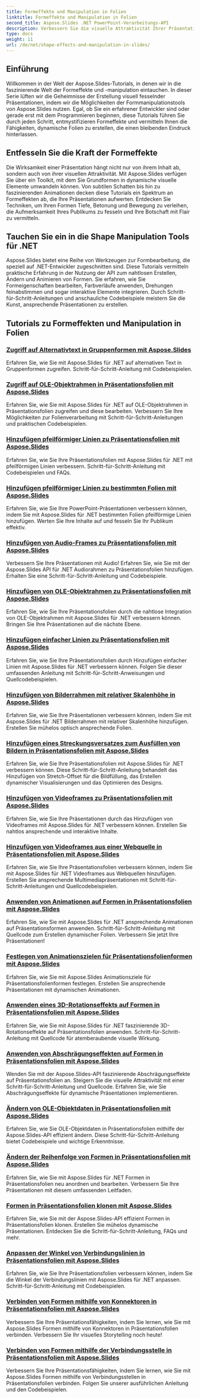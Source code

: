 ```yaml
---
title: Formeffekte und Manipulation in Folien
linktitle: Formeffekte und Manipulation in Folien
second_title: Aspose.Slides .NET PowerPoint-Verarbeitungs-API
description: Verbessern Sie die visuelle Attraktivität Ihrer Präsentation mit Aspose.Slides-Tutorials zu Formeffekten und Manipulation. Erfahren Sie, wie Sie mit Formeffekten, Animationen und mehr beeindruckende Folien erstellen.
type: docs
weight: 11
url: /de/net/shape-effects-and-manipulation-in-slides/
---
```


## Einführung

Willkommen in der Welt der Aspose.Slides-Tutorials, in denen wir in die faszinierende Welt der Formeffekte und -manipulation eintauchen. In dieser Serie lüften wir die Geheimnisse der Erstellung visuell fesselnder Präsentationen, indem wir die Möglichkeiten der Formmanipulationstools von Aspose.Slides nutzen. Egal, ob Sie ein erfahrener Entwickler sind oder gerade erst mit dem Programmieren beginnen, diese Tutorials führen Sie durch jeden Schritt, entmystifizieren Formeffekte und vermitteln Ihnen die Fähigkeiten, dynamische Folien zu erstellen, die einen bleibenden Eindruck hinterlassen.

## Entfesseln Sie die Kraft der Formeffekte

Die Wirksamkeit einer Präsentation hängt nicht nur von ihrem Inhalt ab, sondern auch von ihrer visuellen Attraktivität. Mit Aspose.Slides verfügen Sie über ein Toolkit, mit dem Sie Grundformen in dynamische visuelle Elemente umwandeln können. Von subtilen Schatten bis hin zu faszinierenden Animationen decken diese Tutorials ein Spektrum an Formeffekten ab, die Ihre Präsentationen aufwerten. Entdecken Sie Techniken, um Ihren Formen Tiefe, Betonung und Bewegung zu verleihen, die Aufmerksamkeit Ihres Publikums zu fesseln und Ihre Botschaft mit Flair zu vermitteln.

## Tauchen Sie ein in die Shape Manipulation Tools für .NET

Aspose.Slides bietet eine Reihe von Werkzeugen zur Formbearbeitung, die speziell auf .NET-Entwickler zugeschnitten sind. Diese Tutorials vermitteln praktische Erfahrung in der Nutzung der API zum nahtlosen Erstellen, Ändern und Animieren von Formen. Sie erfahren, wie Sie Formeigenschaften bearbeiten, Farbverläufe anwenden, Drehungen feinabstimmen und sogar interaktive Elemente integrieren. Durch Schritt-für-Schritt-Anleitungen und anschauliche Codebeispiele meistern Sie die Kunst, ansprechende Präsentationen zu erstellen.

## Tutorials zu Formeffekten und Manipulation in Folien
### [Zugriff auf Alternativtext in Gruppenformen mit Aspose.Slides](./accessing-alt-text-group-shapes/)
Erfahren Sie, wie Sie mit Aspose.Slides für .NET auf alternativen Text in Gruppenformen zugreifen. Schritt-für-Schritt-Anleitung mit Codebeispielen.
### [Zugriff auf OLE-Objektrahmen in Präsentationsfolien mit Aspose.Slides](./accessing-ole-object-frames/)
Erfahren Sie, wie Sie mit Aspose.Slides für .NET auf OLE-Objektrahmen in Präsentationsfolien zugreifen und diese bearbeiten. Verbessern Sie Ihre Möglichkeiten zur Folienverarbeitung mit Schritt-für-Schritt-Anleitungen und praktischen Codebeispielen.
### [Hinzufügen pfeilförmiger Linien zu Präsentationsfolien mit Aspose.Slides](./adding-arrow-shaped-lines/)
Erfahren Sie, wie Sie Ihre Präsentationsfolien mit Aspose.Slides für .NET mit pfeilförmigen Linien verbessern. Schritt-für-Schritt-Anleitung mit Codebeispielen und FAQs.
### [Hinzufügen pfeilförmiger Linien zu bestimmten Folien mit Aspose.Slides](./adding-arrow-lines-to-specific-slides/)
Erfahren Sie, wie Sie Ihre PowerPoint-Präsentationen verbessern können, indem Sie mit Aspose.Slides für .NET bestimmten Folien pfeilförmige Linien hinzufügen. Werten Sie Ihre Inhalte auf und fesseln Sie Ihr Publikum effektiv.
### [Hinzufügen von Audio-Frames zu Präsentationsfolien mit Aspose.Slides](./adding-audio-frames/)
Verbessern Sie Ihre Präsentationen mit Audio! Erfahren Sie, wie Sie mit der Aspose.Slides API für .NET Audiorahmen zu Präsentationsfolien hinzufügen. Erhalten Sie eine Schritt-für-Schritt-Anleitung und Codebeispiele.
### [Hinzufügen von OLE-Objektrahmen zu Präsentationsfolien mit Aspose.Slides](./adding-ole-object-frames/)
Erfahren Sie, wie Sie Ihre Präsentationsfolien durch die nahtlose Integration von OLE-Objektrahmen mit Aspose.Slides für .NET verbessern können. Bringen Sie Ihre Präsentationen auf die nächste Ebene.
### [Hinzufügen einfacher Linien zu Präsentationsfolien mit Aspose.Slides](./adding-plain-lines/)
Erfahren Sie, wie Sie Ihre Präsentationsfolien durch Hinzufügen einfacher Linien mit Aspose.Slides für .NET verbessern können. Folgen Sie dieser umfassenden Anleitung mit Schritt-für-Schritt-Anweisungen und Quellcodebeispielen.
### [Hinzufügen von Bilderrahmen mit relativer Skalenhöhe in Aspose.Slides](./adding-picture-frames-relative-scale/)
Erfahren Sie, wie Sie Ihre Präsentationen verbessern können, indem Sie mit Aspose.Slides für .NET Bilderrahmen mit relativer Skalenhöhe hinzufügen. Erstellen Sie mühelos optisch ansprechende Folien.
### [Hinzufügen eines Streckungsversatzes zum Ausfüllen von Bildern in Präsentationsfolien mit Aspose.Slides](./adding-stretch-offset-image-fill/)
Erfahren Sie, wie Sie Ihre Präsentationsfolien mit Aspose.Slides für .NET verbessern können. Diese Schritt-für-Schritt-Anleitung behandelt das Hinzufügen von Stretch-Offset für die Bildfüllung, das Erstellen dynamischer Visualisierungen und das Optimieren des Designs.
### [Hinzufügen von Videoframes zu Präsentationsfolien mit Aspose.Slides](./adding-video-frames/)
Erfahren Sie, wie Sie Ihre Präsentationen durch das Hinzufügen von Videoframes mit Aspose.Slides für .NET verbessern können. Erstellen Sie nahtlos ansprechende und interaktive Inhalte.
### [Hinzufügen von Videoframes aus einer Webquelle in Präsentationsfolien mit Aspose.Slides](./adding-video-frames-from-web-source/)
Erfahren Sie, wie Sie Ihre Präsentationsfolien verbessern können, indem Sie mit Aspose.Slides für .NET Videoframes aus Webquellen hinzufügen. Erstellen Sie ansprechende Multimediapräsentationen mit Schritt-für-Schritt-Anleitungen und Quellcodebeispielen.
### [Anwenden von Animationen auf Formen in Präsentationsfolien mit Aspose.Slides](./applying-animations-to-shapes/)
Erfahren Sie, wie Sie mit Aspose.Slides für .NET ansprechende Animationen auf Präsentationsformen anwenden. Schritt-für-Schritt-Anleitung mit Quellcode zum Erstellen dynamischer Folien. Verbessern Sie jetzt Ihre Präsentationen!
### [Festlegen von Animationszielen für Präsentationsfolienformen mit Aspose.Slides](./setting-animation-targets-shapes/)
Erfahren Sie, wie Sie mit Aspose.Slides Animationsziele für Präsentationsfolienformen festlegen. Erstellen Sie ansprechende Präsentationen mit dynamischen Animationen.
### [Anwenden eines 3D-Rotationseffekts auf Formen in Präsentationsfolien mit Aspose.Slides](./applying-3d-rotation-effect-shapes/)
Erfahren Sie, wie Sie mit Aspose.Slides für .NET faszinierende 3D-Rotationseffekte auf Präsentationsfolien anwenden. Schritt-für-Schritt-Anleitung mit Quellcode für atemberaubende visuelle Wirkung.
### [Anwenden von Abschrägungseffekten auf Formen in Präsentationsfolien mit Aspose.Slides](./applying-bevel-effects-shapes/)
Wenden Sie mit der Aspose.Slides-API faszinierende Abschrägungseffekte auf Präsentationsfolien an. Steigern Sie die visuelle Attraktivität mit einer Schritt-für-Schritt-Anleitung und Quellcode. Erfahren Sie, wie Sie Abschrägungseffekte für dynamische Präsentationen implementieren.
### [Ändern von OLE-Objektdaten in Präsentationsfolien mit Aspose.Slides](./changing-ole-object-data/)
Erfahren Sie, wie Sie OLE-Objektdaten in Präsentationsfolien mithilfe der Aspose.Slides-API effizient ändern. Diese Schritt-für-Schritt-Anleitung bietet Codebeispiele und wichtige Erkenntnisse.
### [Ändern der Reihenfolge von Formen in Präsentationsfolien mit Aspose.Slides](./changing-order-shapes/)
Erfahren Sie, wie Sie mit Aspose.Slides für .NET Formen in Präsentationsfolien neu anordnen und bearbeiten. Verbessern Sie Ihre Präsentationen mit diesem umfassenden Leitfaden.
### [Formen in Präsentationsfolien klonen mit Aspose.Slides](./cloning-shapes/)
Erfahren Sie, wie Sie mit der Aspose.Slides-API effizient Formen in Präsentationsfolien klonen. Erstellen Sie mühelos dynamische Präsentationen. Entdecken Sie die Schritt-für-Schritt-Anleitung, FAQs und mehr.
### [Anpassen der Winkel von Verbindungslinien in Präsentationsfolien mit Aspose.Slides](./adjusting-connector-line-angles/)
Erfahren Sie, wie Sie Ihre Präsentationsfolien verbessern können, indem Sie die Winkel der Verbindungslinien mit Aspose.Slides für .NET anpassen. Schritt-für-Schritt-Anleitung mit Codebeispielen.
### [Verbinden von Formen mithilfe von Konnektoren in Präsentationsfolien mit Aspose.Slides](./connecting-shapes-using-connectors/)
Verbessern Sie Ihre Präsentationsfähigkeiten, indem Sie lernen, wie Sie mit Aspose.Slides Formen mithilfe von Konnektoren in Präsentationsfolien verbinden. Verbessern Sie Ihr visuelles Storytelling noch heute!
### [Verbinden von Formen mithilfe der Verbindungsstelle in Präsentationsfolien mit Aspose.Slides](./connecting-shape-using-connection-site/)
Verbessern Sie Ihre Präsentationsfähigkeiten, indem Sie lernen, wie Sie mit Aspose.Slides Formen mithilfe von Verbindungsstellen in Präsentationsfolien verbinden. Folgen Sie unserer ausführlichen Anleitung und den Codebeispielen.